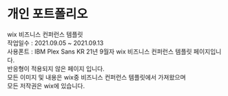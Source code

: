 # 개인 포트폴리오
wix 비즈니스 컨퍼런스 템플릿 <br>
작업일수 : 2021.09.05 ~ 2021.09.13 <br>
사용폰트 : IBM Plex Sans KR
21년 9월자 wix 비즈니스 컨퍼런스 템플릿 페이지입니다. <br>
반응형이 적용되지 않은 페이지 입니다. <br>
모든 이미지 및 내용은 wix중 비즈니스 컨퍼런스 템플릿에서 가져왔으며 <br>
모든 저작권은 wix에 있습니다.
